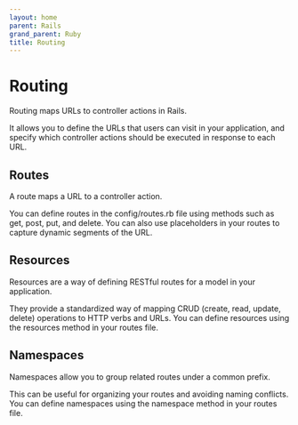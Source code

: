 ```yaml
---
layout: home
parent: Rails
grand_parent: Ruby
title: Routing
---
```


# Routing

Routing maps URLs to controller actions in Rails. 

It allows you to define the URLs that users can visit in your application, and specify which controller actions should be executed in response to each URL.

## Routes

A route maps a URL to a controller action. 

You can define routes in the config/routes.rb file using methods such as get, post, put, and delete. You can also use placeholders in your routes to capture dynamic segments of the URL.

## Resources 

Resources are a way of defining RESTful routes for a model in your application. 

They provide a standardized way of mapping CRUD (create, read, update, delete) operations to HTTP verbs and URLs. You can define resources using the resources method in your routes file.

## Namespaces 

Namespaces allow you to group related routes under a common prefix. 

This can be useful for organizing your routes and avoiding naming conflicts. You can define namespaces using the namespace method in your routes file.
